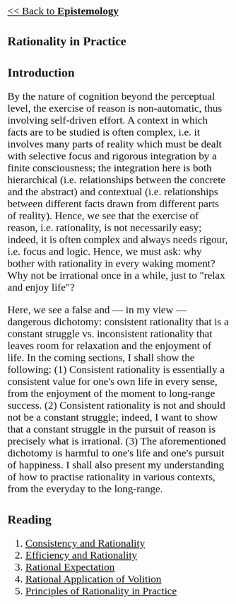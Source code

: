 <style>
    * {font-family: "Times New Roman"}
    p, ol, ul, th, td {font-size: 24px}
</style>


[<< Back to **Epistemology**](https://pranigopu.github.io/philosophy/epistemology)

# Rationality in Practice

# Introduction
By the nature of cognition beyond the perceptual level, the exercise of reason is non-automatic, thus involving self-driven effort. A context in which facts are to be studied is often complex, i.e. it involves many parts of reality which must be dealt with selective focus and rigorous integration by a finite consciousness; the integration here is both hierarchical (i.e. relationships between the concrete and the abstract) and contextual (i.e. relationships between different facts drawn from different parts of reality). Hence, we see that the exercise of reason, i.e. rationality, is not necessarily easy; indeed, it is often complex and always needs rigour, i.e. focus and logic. Hence, we must ask: why bother with rationality in every waking moment? Why not be irrational once in a while, just to "relax and enjoy life"?

Here, we see a false and — in my view — dangerous dichotomy: consistent rationality that is a constant struggle vs. inconsistent rationality that leaves room for relaxation and the enjoyment of life. In the coming sections, I shall show the following: (1) Consistent rationality is essentially a consistent value for one's own life in every sense, from the enjoyment of the moment to long-range success. (2) Consistent rationality is not and should not be a constant struggle; indeed, I want to show that a constant struggle in the pursuit of reason is precisely what is irrational. (3) The aforementioned dichotomy is harmful to one's life and one's pursuit of happiness. I shall also present my understanding of how to practise rationality in various contexts, from the everyday to the long-range.

# Reading
1. [Consistency and Rationality](https://pranigopu.github.io/philosophy/epistemology/rationality-in-practice/1-consistency-and-rationality.html)
2. [Efficiency and Rationality](https://pranigopu.github.io/philosophy/epistemology/rationality-in-practice/2-efficiency-and-rationality.html)
3. [Rational Expectation](https://pranigopu.github.io/philosophy/epistemology/rationality-in-practice/3-rational-expectation.html)
4. [Rational Application of Volition](https://pranigopu.github.io/philosophy/epistemology/rationality-in-practice/4-rational-application-of-volition.html)
5. [Principles of Rationality in Practice](https://pranigopu.github.io/philosophy/epistemology/rationality-in-practice/5-principles-for-rationality-in-practice.html)